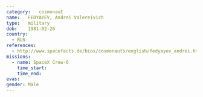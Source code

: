 ```yaml
---
category:	cosmonaut
name:	FEDYAYEV, Andrei Valereivich
type:	military
dob:	1981-02-26
country:
  - RUS
references:
  - http://www.spacefacts.de/bios/cosmonauts/english/fedyayev_andrei.htm
missions:
  - name: SpaceX Crew-6
    time_start:
    time_end:
evas:
gender:	Male
---
```

